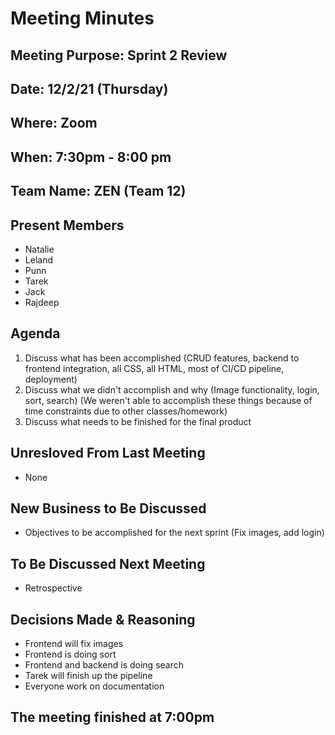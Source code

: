 # Meeting Minutes

## Meeting Purpose: Sprint 2 Review

## Date: 12/2/21 (Thursday)

## Where: Zoom

## When: 7:30pm - 8:00 pm

## Team Name: ZEN (Team 12)

## Present Members

- Natalie
- Leland
- Punn
- Tarek
- Jack
- Rajdeep

## Agenda

1. Discuss what has been accomplished (CRUD features, backend to frontend integration, all CSS, all HTML, most of CI/CD pipeline, deployment)
2. Discuss what we didn't accomplish and why (Image functionality, login, sort, search) (We weren't able to accomplish these things because of time constraints due to other classes/homework)
3. Discuss what needs to be finished for the final product

## Unresloved From Last Meeting

- None

## New Business to Be Discussed

- Objectives to be accomplished for the next sprint (Fix images, add login)

## To Be Discussed Next Meeting

- Retrospective

## Decisions Made & Reasoning
- Frontend will fix images
- Frontend is doing sort
- Frontend and backend is doing search
- Tarek will finish up the pipeline
- Everyone work on documentation

## The meeting finished at 7:00pm
